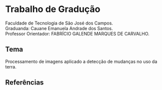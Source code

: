# Trabalho de Gradução
Faculdade de Tecnologia de São José dos Campos.  
Graduanda: Cauane Emanuela Andrade dos Santos.  
Professor Orientador: FABRÍCIO GALENDE MARQUES DE CARVALHO.  

## Tema
Processamento de imagens aplicado a detecção de mudanças no uso da terra.

## Referências
